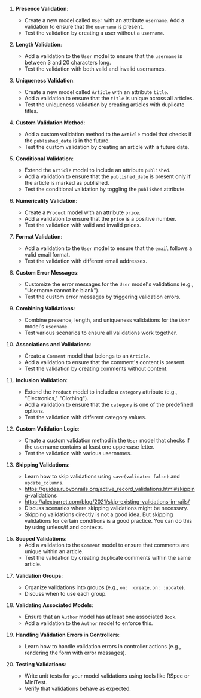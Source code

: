 1. **Presence Validation**:
   - Create a new model called `User` with an attribute `username`. Add a validation to ensure that the `username` is present.
   - Test the validation by creating a user without a `username`.

2. **Length Validation**:
   - Add a validation to the `User` model to ensure that the `username` is between 3 and 20 characters long.
   - Test the validation with both valid and invalid usernames.

3. **Uniqueness Validation**:
   - Create a new model called `Article` with an attribute `title`.
   - Add a validation to ensure that the `title` is unique across all articles.
   - Test the uniqueness validation by creating articles with duplicate titles.

4. **Custom Validation Method**:
   - Add a custom validation method to the `Article` model that checks if the `published_date` is in the future.
   - Test the custom validation by creating an article with a future date.

5. **Conditional Validation**:
   - Extend the `Article` model to include an attribute `published`.
   - Add a validation to ensure that the `published_date` is present only if the article is marked as published.
   - Test the conditional validation by toggling the `published` attribute.

6. **Numericality Validation**:
   - Create a `Product` model with an attribute `price`.
   - Add a validation to ensure that the `price` is a positive number.
   - Test the validation with valid and invalid prices.

7. **Format Validation**:
   - Add a validation to the `User` model to ensure that the `email` follows a valid email format.
   - Test the validation with different email addresses.

8. **Custom Error Messages**:
   - Customize the error messages for the `User` model's validations (e.g., "Username cannot be blank").
   - Test the custom error messages by triggering validation errors.

9. **Combining Validations**:
   - Combine presence, length, and uniqueness validations for the `User` model's `username`.
   - Test various scenarios to ensure all validations work together.

10. **Associations and Validations**:
    - Create a `Comment` model that belongs to an `Article`.
    - Add a validation to ensure that the comment's content is present.
    - Test the validation by creating comments without content.

11. **Inclusion Validation**:
    - Extend the `Product` model to include a `category` attribute (e.g., "Electronics," "Clothing").
    - Add a validation to ensure that the `category` is one of the predefined options.
    - Test the validation with different category values.

12. **Custom Validation Logic**:
    - Create a custom validation method in the `User` model that checks if the username contains at least one uppercase letter.
    - Test the validation with various usernames.

13. **Skipping Validations**:
    - Learn how to skip validations using `save(validate: false)` and `update_columns`.
    - https://guides.rubyonrails.org/active_record_validations.html#skipping-validations
    - https://alexbarret.com/blog/2021/skip-existing-validations-in-rails/
    - Discuss scenarios where skipping validations might be necessary.
    - Skipping validations directly is not a good idea. But skipping validations for certain conditions is a good practice. You can do this by using unless/if and contexts.

<!-- 14. **Callbacks and Validations**:
    - Explore how callbacks (e.g., `before_save`, `after_validation`) interact with validations.
    - Create a callback that modifies an attribute before saving. -->

15. **Scoped Validations**:
    - Add a validation to the `Comment` model to ensure that comments are unique within an article.
    - Test the validation by creating duplicate comments within the same article.

<!-- Already done in exercise 4/5 -->
<!-- 16. **Conditional Validation Logic**:
    - Create a custom validation method in the `Article` model that checks if the `published_date` is within a specific range.
    - Test the validation with different dates. -->

17. **Validation Groups**:
    - Organize validations into groups (e.g., `on: :create`, `on: :update`).
    - Discuss when to use each group.

18. **Validating Associated Models**:
    - Ensure that an `Author` model has at least one associated `Book`.
    - Add a validation to the `Author` model to enforce this.

19. **Handling Validation Errors in Controllers**:
    - Learn how to handle validation errors in controller actions (e.g., rendering the form with error messages).

20. **Testing Validations**:
    - Write unit tests for your model validations using tools like RSpec or MiniTest.
    - Verify that validations behave as expected.